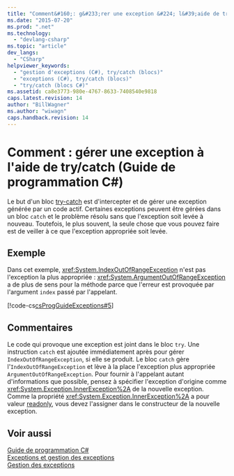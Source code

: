 ```yaml
---
title: "Comment&#160;: g&#233;rer une exception &#224; l&#39;aide de try/catch (Guide de programmation C#) | Microsoft Docs"
ms.date: "2015-07-20"
ms.prod: ".net"
ms.technology: 
  - "devlang-csharp"
ms.topic: "article"
dev_langs: 
  - "CSharp"
helpviewer_keywords: 
  - "gestion d'exceptions (C#), try/catch (blocs)"
  - "exceptions (C#), try/catch (blocs)"
  - "try/catch (blocs C#)"
ms.assetid: ca8e3773-980e-4767-8633-7408540e9818
caps.latest.revision: 14
author: "BillWagner"
ms.author: "wiwagn"
caps.handback.revision: 14
---
```

# Comment&#160;: g&#233;rer une exception &#224; l&#39;aide de try/catch (Guide de programmation C#)
Le but d'un bloc [try\-catch](../../../csharp/language-reference/keywords/try-catch.md) est d'intercepter et de gérer une exception générée par un code actif.  Certaines exceptions peuvent être gérées dans un bloc `catch` et le problème résolu sans que l'exception soit levée à nouveau. Toutefois, le plus souvent, la seule chose que vous pouvez faire est de veiller à ce que l'exception appropriée soit levée.  
  
## Exemple  
 Dans cet exemple, <xref:System.IndexOutOfRangeException> n'est pas l'exception la plus appropriée : <xref:System.ArgumentOutOfRangeException> a de plus de sens pour la méthode parce que l'erreur est provoquée par l'argument `index` passé par l'appelant.  
  
 [!code-cs[csProgGuideExceptions#5](../../../csharp/programming-guide/exceptions/codesnippet/csharp/how-to-handle-an-excepti_1.cs)]  
  
## Commentaires  
 Le code qui provoque une exception est joint dans le bloc `try`.  Une instruction `catch` est ajoutée immédiatement après pour gérer `IndexOutOfRangeException`, si elle se produit.  Le bloc `catch` gère l'`IndexOutOfRangeException` et lève à la place l'exception plus appropriée `ArgumentOutOfRangeException`.  Pour fournir à l'appelant autant d'informations que possible, pensez à spécifier l'exception d'origine comme <xref:System.Exception.InnerException%2A> de la nouvelle exception.  Comme la propriété <xref:System.Exception.InnerException%2A> a pour valeur [readonly](../../../csharp/language-reference/keywords/readonly.md), vous devez l'assigner dans le constructeur de la nouvelle exception.  
  
## Voir aussi  
 [Guide de programmation C\#](../../../csharp/programming-guide/index.md)   
 [Exceptions et gestion des exceptions](../../../csharp/programming-guide/exceptions/exceptions-and-exception-handling.md)   
 [Gestion des exceptions](../../../csharp/programming-guide/exceptions/exception-handling.md)